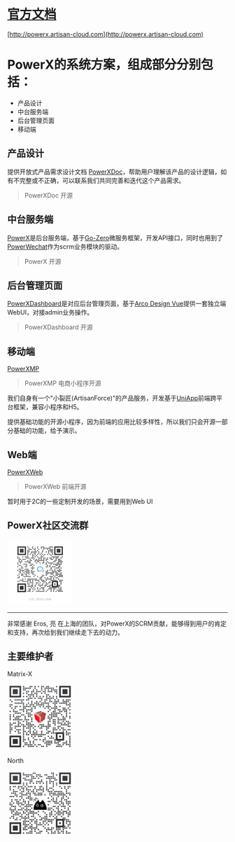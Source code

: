 # [官方文档](http://powerx.artisan-cloud.com)


[http://powerx.artisan-cloud.com](http://powerx.artisan-cloud.com)



# PowerX的系统方案，组成部分分别包括：
* 产品设计
* 中台服务端
* 后台管理页面
* 移动端

## 产品设计
提供开放式产品需求设计文档 [PowerXDoc](https://github.com/ArtisanCloud/PowerXDoc)，帮助用户理解该产品的设计逻辑，如有不完整或不正确，可以联系我们共同完善和迭代这个产品需求。
> PowerXDoc 开源

## 中台服务端
[PowerX](https://github.com/ArtisanCloud/PowerX)是后台服务端，基于[Go-Zero](https://go-zero.dev/cn/)微服务框架，开发API接口，同时也用到了[PowerWechat](https://github.com/ArtisanCloud/PowerWeChat)作为scrm业务模块的驱动。
> PowerX 开源

## 后台管理页面
[PowerXDashboard](https://github.com/ArtisanCloud/PowerXDashboard)是对应后台管理页面，基于[Arco Design Vue](https://arco.design)提供一套独立端WebUI，对接admin业务操作。
> PowerXDashboard 开源



## 移动端
[PowerXMP](https://github.com/ArtisanCloud/PowerXMP)
> PowerXMP 电商小程序开源

我们自身有一个"小裂匠(ArtisanForce)"的产品服务，开发基于[UniApp](https://uniapp.dcloud.net.cn)前端跨平台框架，兼容小程序和H5。

提供基础功能的开源小程序，因为前端的应用比较多样性，所以我们只会开源一部分基础的功能，给予演示。

## Web端
[PowerXWeb](https://github.com/ArtisanCloud/PowerXWeb)
> PowerXWeb 前端开源

暂时用于2C的一些定制开发的场景，需要用到Web UI



## PowerX社区交流群

<img src="resource/images/contact_me_qr.jpg" alt="请扫我" style="display:inline; width: 150px;"/>


***
非常感谢 Eros, 亮 在上海的团队，对PowerX的SCRM贡献，能够得到用户的肯定和支持，再次给到我们继续走下去的动力。



## 主要维护者

Matrix-X

<img src="resource/images/contact-qr-matrix-x.png" alt="请扫我" style="display:inline; width: 150px;"/>

North

<img src="resource/images/contact_qr_north.png" alt="请扫我" style="display:inline; width: 150px;"/>


